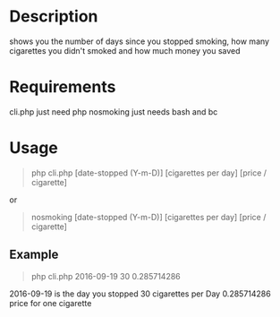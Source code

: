 Description
===========

shows you the number of days since you stopped smoking, how many cigarettes you didn't smoked and how much money you saved

Requirements
============
cli.php just need php
nosmoking just needs bash and bc

Usage
=====

>php cli.php [date-stopped (Y-m-D)] [cigarettes per day] [price / cigarette]

or

>nosmoking [date-stopped (Y-m-D)] [cigarettes per day] [price / cigarette]

Example
------
>php cli.php 2016-09-19 30 0.285714286
 
2016-09-19 is the day you stopped 30 cigarettes per Day 0.285714286 price for one cigarette
